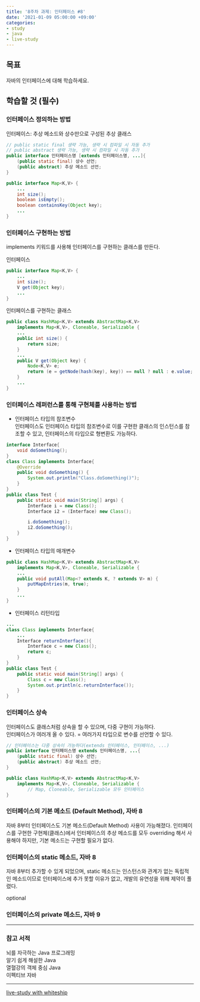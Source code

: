 ```yaml
---
title: '8주차 과제: 인터페이스 #8'
date: '2021-01-09 05:00:00 +09:00'
categories: 
- study
- java
- live-study
---
```


## 목표
자바의 인터페이스에 대해 학습하세요.

## 학습할 것 (필수)

### 인터페이스 정의하는 방법

인터페이스: 추상 메소드와 상수만으로 구성된 추상 클래스

```java
// public static final 생략 가능, 생략 시 컴파일 시 자동 추가
// public abstract 생략 가능, 생략 시 컴파일 시 자동 추가
public interface 인터페이스명 [extends 인터페이스명, ...]{
	(public static final) 상수 선언; 
	(public abstract) 추상 메소드 선언;
}
```
```java
public interface Map<K,V> {
	...
	int size();
    boolean isEmpty();
    boolean containsKey(Object key);
	...
}
```


### 인터페이스 구현하는 방법

implements 키워드를 사용해 인터페이스를 구현하는 클래스를 만든다.

인터페이스
```java
public interface Map<K,V> {
	...
    int size();
    V get(Object key);
	...
}
```

인터페이스를 구현하는 클래스
```java
public class HashMap<K,V> extends AbstractMap<K,V>
    implements Map<K,V>, Cloneable, Serializable {
	...
	public int size() {
        return size;
    }
	...
	public V get(Object key) {
        Node<K,V> e;
        return (e = getNode(hash(key), key)) == null ? null : e.value;
    }
	...
}
```


### 인터페이스 레퍼런스를 통해 구현체를 사용하는 방법

- 인터페이스 타입의 참조변수  
인터페이스도 인터페이스 타입의 참조변수로 이를 구현한 클래스의 인스턴스를 참조할 수 있고, 인터페이스의 타입으로 형변환도 가능하다.

```java
interface Interface{
    void doSomething();
}
class Class implements Interface{
    @Override
    public void doSomething() {
        System.out.println("Class.doSomething()");
    }
}
public class Test {
    public static void main(String[] args) {
        Interface i = new Class();
        Interface i2 = (Interface) new Class();

        i.doSomething();
        i2.doSomething();
    }
}
```

- 인터페이스 타입의 매개변수  

```java
public class HashMap<K,V> extends AbstractMap<K,V>
    implements Map<K,V>, Cloneable, Serializable {
    ...
    public void putAll(Map<? extends K, ? extends V> m) {
        putMapEntries(m, true);
    }
    ...
}
```

- 인터페이스 리턴타입  

```java
...
class Class implements Interface{
    ...
    Interface returnInterface(){
        Interface c = new Class();
        return c;
    }
}
public class Test {
    public static void main(String[] args) {
        Class c = new Class();
        System.out.println(c.returnInterface());
    }
}
```


### 인터페이스 상속

인터페이스도 클래스처럼 상속을 할 수 있으며, 다중 구현이 가능하다.  
인터페이스가 여러개 올 수 있다. = 여러가지 타입으로 변수를 선언할 수 있다.

```java
// 인터페이스는 다중 상속이 가능하다(extends 인터페이스, 인터페이스, ...)
public interface 인터페이스명 extends 인터페이스명, ...{
	(public static final) 상수 선언; 
	(public abstract) 추상 메소드 선언;
}
```

```java
public class HashMap<K,V> extends AbstractMap<K,V>
    implements Map<K,V>, Cloneable, Serializable {
        // Map, Cloneable, Serializable 모두 인터페이스
}
```


### 인터페이스의 기본 메소드 (Default Method), 자바 8
자바 8부터 인터페이스도 기본 메소드(Default Method) 사용이 가능해졌다. 
인터페이스를 구현한 구현체(클래스)에서 인터페이스의 추상 메소드를 모두 overriding 해서 사용해야 하지만, 기본 메소드는 구현할 필요가 없다. 


### 인터페이스의 static 메소드, 자바 8
자바 8부터 추가할 수 있게 되었으며, static 메소드는 인스턴스와 관계가 없는 독립적인 메소드이므로 인터페이스에 추가 못할 이유가 없고, 개발의 유연성을 위해 제약이 풀렸다. 


optional
### 인터페이스의 private 메소드, 자바 9



----
### 참고 서적  
뇌를 자극하는 Java 프로그래밍  
알기 쉽게 해설한 Java  
열혈강의 객체 중심 Java  
이펙티브 자바

----
[live-study with whiteship](https://github.com/whiteship/live-study/issues/8)
